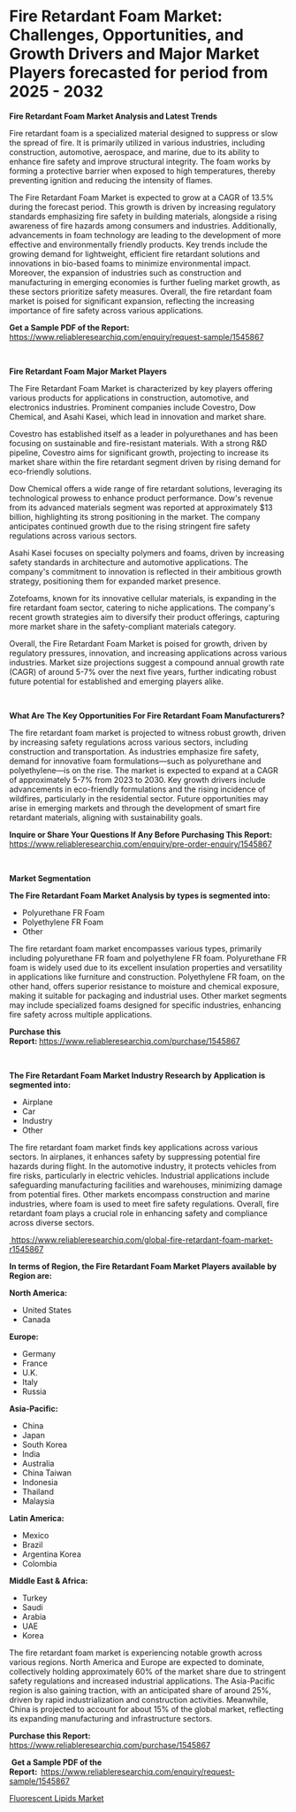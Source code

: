 <p><h1>Fire Retardant Foam Market: Challenges, Opportunities, and Growth Drivers and Major Market Players forecasted for period from 2025 - 2032</h1></p><p><strong>Fire Retardant Foam Market Analysis and Latest Trends</strong></p>
<p><p>Fire retardant foam is a specialized material designed to suppress or slow the spread of fire. It is primarily utilized in various industries, including construction, automotive, aerospace, and marine, due to its ability to enhance fire safety and improve structural integrity. The foam works by forming a protective barrier when exposed to high temperatures, thereby preventing ignition and reducing the intensity of flames.</p><p>The Fire Retardant Foam Market is expected to grow at a CAGR of 13.5% during the forecast period. This growth is driven by increasing regulatory standards emphasizing fire safety in building materials, alongside a rising awareness of fire hazards among consumers and industries. Additionally, advancements in foam technology are leading to the development of more effective and environmentally friendly products. Key trends include the growing demand for lightweight, efficient fire retardant solutions and innovations in bio-based foams to minimize environmental impact. Moreover, the expansion of industries such as construction and manufacturing in emerging economies is further fueling market growth, as these sectors prioritize safety measures. Overall, the fire retardant foam market is poised for significant expansion, reflecting the increasing importance of fire safety across various applications.</p></p>
<p><strong>Get a Sample PDF of the Report:&nbsp;</strong> <a href="https://www.reliableresearchiq.com/enquiry/request-sample/1545867?utm_campaign=2293&utm_medium=2&utm_source=Github&utm_content=ia&utm_term=31032025&utm_id=fire-retardant-foam">https://www.reliableresearchiq.com/enquiry/request-sample/1545867</a></p>
<p>&nbsp;</p>
<p><strong>Fire Retardant Foam Major Market Players</strong></p>
<p><p>The Fire Retardant Foam Market is characterized by key players offering various products for applications in construction, automotive, and electronics industries. Prominent companies include Covestro, Dow Chemical, and Asahi Kasei, which lead in innovation and market share.</p><p>Covestro has established itself as a leader in polyurethanes and has been focusing on sustainable and fire-resistant materials. With a strong R&D pipeline, Covestro aims for significant growth, projecting to increase its market share within the fire retardant segment driven by rising demand for eco-friendly solutions. </p><p>Dow Chemical offers a wide range of fire retardant solutions, leveraging its technological prowess to enhance product performance. Dow's revenue from its advanced materials segment was reported at approximately $13 billion, highlighting its strong positioning in the market. The company anticipates continued growth due to the rising stringent fire safety regulations across various sectors.</p><p>Asahi Kasei focuses on specialty polymers and foams, driven by increasing safety standards in architecture and automotive applications. The company's commitment to innovation is reflected in their ambitious growth strategy, positioning them for expanded market presence. </p><p>Zotefoams, known for its innovative cellular materials, is expanding in the fire retardant foam sector, catering to niche applications. The company's recent growth strategies aim to diversify their product offerings, capturing more market share in the safety-compliant materials category.</p><p>Overall, the Fire Retardant Foam Market is poised for growth, driven by regulatory pressures, innovation, and increasing applications across various industries. Market size projections suggest a compound annual growth rate (CAGR) of around 5-7% over the next five years, further indicating robust future potential for established and emerging players alike.</p></p>
<p>&nbsp;</p>
<p><strong>What Are The Key Opportunities For Fire Retardant Foam Manufacturers?</strong></p>
<p><p>The fire retardant foam market is projected to witness robust growth, driven by increasing safety regulations across various sectors, including construction and transportation. As industries emphasize fire safety, demand for innovative foam formulations—such as polyurethane and polyethylene—is on the rise. The market is expected to expand at a CAGR of approximately 5-7% from 2023 to 2030. Key growth drivers include advancements in eco-friendly formulations and the rising incidence of wildfires, particularly in the residential sector. Future opportunities may arise in emerging markets and through the development of smart fire retardant materials, aligning with sustainability goals.</p></p>
<p><strong>Inquire or Share Your Questions If Any Before Purchasing This Report:</strong> <a href="https://www.reliableresearchiq.com/enquiry/pre-order-enquiry/1545867?utm_campaign=2293&utm_medium=2&utm_source=Github&utm_content=ia&utm_term=31032025&utm_id=fire-retardant-foam">https://www.reliableresearchiq.com/enquiry/pre-order-enquiry/1545867</a></p>
<p>&nbsp;</p>
<p><strong>Market Segmentation</strong></p>
<p><strong>The Fire Retardant Foam Market Analysis by types is segmented into:</strong></p>
<p><ul><li>Polyurethane FR Foam</li><li>Polyethylene FR Foam</li><li>Other</li></ul></p>
<p><p>The fire retardant foam market encompasses various types, primarily including polyurethane FR foam and polyethylene FR foam. Polyurethane FR foam is widely used due to its excellent insulation properties and versatility in applications like furniture and construction. Polyethylene FR foam, on the other hand, offers superior resistance to moisture and chemical exposure, making it suitable for packaging and industrial uses. Other market segments may include specialized foams designed for specific industries, enhancing fire safety across multiple applications.</p></p>
<p><strong>Purchase this Report:&nbsp;</strong><a href="https://www.reliableresearchiq.com/purchase/1545867?utm_campaign=2293&utm_medium=2&utm_source=Github&utm_content=ia&utm_term=31032025&utm_id=fire-retardant-foam">https://www.reliableresearchiq.com/purchase/1545867</a></p>
<p>&nbsp;</p>
<p><strong>The Fire Retardant Foam Market Industry Research by Application is segmented into:</strong></p>
<p><ul><li>Airplane</li><li>Car</li><li>Industry</li><li>Other</li></ul></p>
<p><p>The fire retardant foam market finds key applications across various sectors. In airplanes, it enhances safety by suppressing potential fire hazards during flight. In the automotive industry, it protects vehicles from fire risks, particularly in electric vehicles. Industrial applications include safeguarding manufacturing facilities and warehouses, minimizing damage from potential fires. Other markets encompass construction and marine industries, where foam is used to meet fire safety regulations. Overall, fire retardant foam plays a crucial role in enhancing safety and compliance across diverse sectors.</p></p>
<p><a href="https://www.reliableresearchiq.com/global-fire-retardant-foam-market-r1545867?utm_campaign=2293&utm_medium=2&utm_source=Github&utm_content=ia&utm_term=31032025&utm_id=fire-retardant-foam">&nbsp;https://www.reliableresearchiq.com/global-fire-retardant-foam-market-r1545867</a></p>
<p><strong>In terms of Region, the Fire Retardant Foam Market Players available by Region are:</strong></p>
<p>
    <p> <strong> North America: </strong>
        <ul>
            <li>United States</li>
            <li>Canada</li>
        </ul>
        </p> 
    <p> <strong> Europe: </strong>
        <ul>
            <li>Germany</li>
            <li>France</li>
            <li>U.K.</li>
            <li>Italy</li>
            <li>Russia</li>
        </ul>
        </p> 
    <p> <strong> Asia-Pacific: </strong>
        <ul>
            <li>China</li>
            <li>Japan</li>
            <li>South Korea</li>
            <li>India</li>
            <li>Australia</li>
            <li>China Taiwan</li>
            <li>Indonesia</li>
            <li>Thailand</li>
            <li>Malaysia</li>
        </ul>
        </p> 
    <p> <strong> Latin America: </strong>
        <ul>
            <li>Mexico</li>
            <li>Brazil</li>
            <li>Argentina Korea</li>
            <li>Colombia</li>
        </ul>
        </p> 
    <p> <strong> Middle East & Africa: </strong>
        <ul>
            <li>Turkey</li>
            <li>Saudi</li>
            <li>Arabia</li>
            <li>UAE</li>
            <li>Korea</li>
        </ul>
    </p>
    </p>
<p><p>The fire retardant foam market is experiencing notable growth across various regions. North America and Europe are expected to dominate, collectively holding approximately 60% of the market share due to stringent safety regulations and increased industrial applications. The Asia-Pacific region is also gaining traction, with an anticipated share of around 25%, driven by rapid industrialization and construction activities. Meanwhile, China is projected to account for about 15% of the global market, reflecting its expanding manufacturing and infrastructure sectors.</p></p>
<p><strong>Purchase this Report: </strong><a href="https://www.reliableresearchiq.com/purchase/1545867?utm_campaign=2293&utm_medium=2&utm_source=Github&utm_content=ia&utm_term=31032025&utm_id=fire-retardant-foam">https://www.reliableresearchiq.com/purchase/1545867</a></p>
<p>&nbsp;<strong>Get a Sample PDF of the Report:&nbsp;&nbsp;</strong><a href="https://www.reliableresearchiq.com/enquiry/request-sample/1545867?utm_campaign=2293&utm_medium=2&utm_source=Github&utm_content=ia&utm_term=31032025&utm_id=fire-retardant-foam">https://www.reliableresearchiq.com/enquiry/request-sample/1545867</a></p>
<p><strong></strong></p>
<p><p><a href="https://github.com/bensemilia864/Market-Research-Report-List-1/blob/main/fluorescent-lipids-market.md?utm_campaign=2293&utm_medium=2&utm_source=Github&utm_content=ia&utm_term=31032025&utm_id=fire-retardant-foam">Fluorescent Lipids Market</a></p></p>